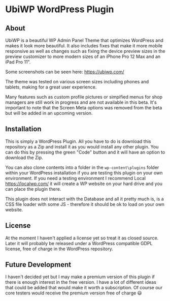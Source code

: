 
# <b>Ubi</b>WP WordPress Plugin

## About
UbiWP is a beautiful WP Admin Panel Theme that optimizes WordPress and makes it look more beautiful. It also includes fixes that make it more mobile responsive as well as changes such as fixing the device preview sizes in the preview customizer to more modern sizes of an iPhone Pro 12 Max and an iPad Pro 11".

Some screenshots can be seen here: https://ubiwp.com/

The theme was tested on various screen sizes including phones and tablets, making for a great user experience.

Many features such as custom profile pictures or simpified menus for shop managers are still work in progress and are not available in this beta. It's important to note that the Screen Meta options was removed from the beta but will be added in an upcoming version.

## Installation
This is simply a WordPress Plugin. All you have to do is download this repository as a Zip and install it as you would install any other plugin. You can do this by pressing the green "Code" button and it will have an option to download the Zip. 

You can also clone contents into a folder in the `wp-content\plugins` folder within your WordPress installation if you are testing this plugin on your own environment. 
If you need a testing environment I recommend Local https://localwp.com/ it will create a WP website on your hard drive and you can place the plugin there.

This plugin does not interact with the Database and all it pretty much is, is a CSS file loader with some JS - therefore it should be ok to load on your own website. 

## License
At the moment I haven't applied a license yet so treat it as closed source. Later it will probably be released under a WordPress compatible GDPL license, free of charge in the WordPress repository.

## Future Development
I haven't decided yet but I may make a premium version of this plugin if there is enough interest in the free version. I have a lot of different ideas that could be added that would make it worth a subscription. Of course our core testers would receive the premium version free of charge :smiley:
